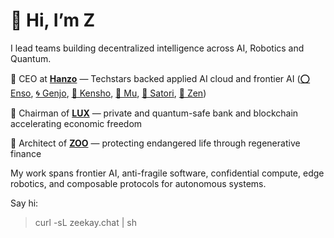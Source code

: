 # 👋 Hi, I’m Z

I lead teams building decentralized intelligence across AI, Robotics and Quantum.

🥷 CEO at [**Hanzo**](https://hanzo.ai) — Techstars backed applied AI cloud and frontier AI ([⭕ Enso](https://github.com/hanzoai/enso), [🌀 Genjo](https://github.com/hanzoai/genjo), [🎨 Kensho](https://github.com/hanzoai/kensho), [🎹 Mu](https://github.com/hanzoai/rin), [🎥 Satori](https://github.com/hanzoai/satori), [🪷 Zen](https://github.com/hanzoai/zen))

🔻 Chairman of [**LUX**](https://github.com/luxfi) — private and quantum-safe bank and blockchain accelerating economic freedom

🧬 Architect of [**ZOO**](https://github.com/zooai) — protecting endangered life through regenerative finance

My work spans frontier AI, anti-fragile software, confidential compute, edge robotics, and composable protocols for autonomous systems.

Say hi:

> curl -sL zeekay.chat | sh
